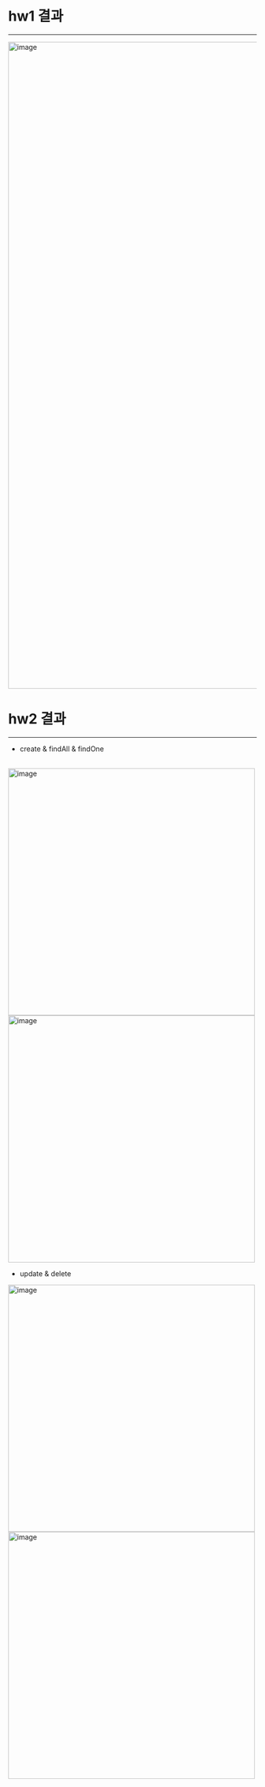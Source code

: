 # hw1 결과
-------- 
<img width="1309" alt="image" src="https://github.com/2nd-PARD-SERVER-PART/Server-juhyun/assets/109461985/e4a9c509-6393-4b36-a363-a5170988646d">

# hw2 결과
-------- 
- create & findAll & findOne
<br />
<img width="500" height="500" alt="image" src="https://github.com/2nd-PARD-SERVER-PART/Server-juhyun/assets/109461985/2bc008f3-ed9a-473c-9683-2032027970c6">
<img width="500" height="500" alt="image" src="https://github.com/2nd-PARD-SERVER-PART/Server-juhyun/assets/109461985/6cc21651-7ed8-4e0d-928c-c1ec4945b9db">

- update & delete
<img width="500" height="500" alt="image" src="https://github.com/2nd-PARD-SERVER-PART/Server-juhyun/assets/109461985/b2d859ee-9cfe-4fd9-a468-cbb433bb3942">
<img width="500" height="500" alt="image" src="https://github.com/2nd-PARD-SERVER-PART/Server-juhyun/assets/109461985/fbdf3434-e2a8-46fc-b16a-6edddc1ea2c8">



